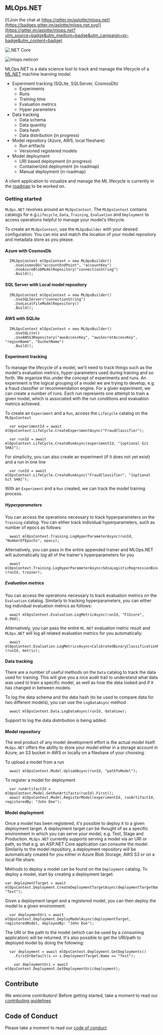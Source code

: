 ## MLOps.NET
[![Join the chat at https://gitter.im/aslotte/mlops.net](https://badges.gitter.im/aslotte/mlops.net.svg)](https://gitter.im/aslotte/mlops.net?utm_source=badge&utm_medium=badge&utm_campaign=pr-badge&utm_content=badge)

![.NET Core](https://github.com/aslotte/MLOps.NET/workflows/.NET%20Core/badge.svg)

![mlops.neticon](https://img.shields.io/nuget/v/MLOps.NET.svg)

MLOps.NET is a data science tool to track and manage the lifecycle of a [ML.NET](https://github.com/dotnet/machinelearning) machine learning model.

- Experiment tracking (SQLite, SQLServer, CosmosDb)
  - Experiments
  - Runs
  - Training time
  - Evaluation metrics
  - Hyper parameters
- Data tracking
  - Data schema
  - Data quantity
  - Data hash
  - Data distribution (in progress)
- Model repostiory (Azure, AWS, local fileshare)
  - Run artifacts
  - Versioned registered models
- Model deployment
  - URI based deployment (in progress)
  - Containerized deployment (in roadmap)
  - Manual deployment (in roadmap)
  
A client application to vizualize and manage the ML lifecycle is currently in the [roadmap](https://github.com/aslotte/MLOps.NET/blob/master/images/roadmap.png) to be worked on.

### Getting started

`MLOps.NET` revolves around an `MLOpsContext`. The `MLOpsContext` contains catalogs for e.g.`Lifecycle`, `Data`, `Training`, `Evaluation` and `Deployment` to access operations helpful to manage your model's lifecycle.

To create an `MLOpsContext`, use the `MLOpsBuilder` with your desired configuration. You can mix and match the location of your model repository and metadata store as you please.

#### Azure with CosmosDb
```
  IMLOpsContext mlOpsContext = new MLOpsBuilder()
    .UseCosmosDb("accountEndPoint", "accountKey")
    .UseAzureBlobModelRepository("connectionString")
    .Build();
```

#### SQL Server with Local model repository
```
  IMLOpsContext mlOpsContext = new MLOpsBuilder()
    .UseSQLServer("connectionString")
    .UseLocalFileModelRepository()
    .Build();
```

#### AWS with SQLite
```
  IMLOpsContext mlOpsContext = new MLOpsBuilder()
    .UseSQLite()
    .UseAWSS3Repository("awsAccessKey", "awsSecretAccessKey", "regionName", "bucketName")
    .Build();
```

#### Experiment tracking
To manage the lifecycle of a model, we'll need to track things such as the model's evaluation metrics, hyper-parameters used during training and so forth. We organize this under the concept of experiments and runs. An experiment is the logical grouping of a model we are trying to develop, e.g. a fraud classifier or recommendation engine. For a given experiment, we can create a number of runs. Each run represents one attempt to train a given model, which is associated with the run conditions and evaluation metrics achieved. 

To create an `Experiment` and a `Run`, access the `Lifecycle` catalog on the `MLOpsContext`
```
  var experimentId = await mlOpsContext.LifeCycle.CreateExperimentAsync("FraudClassifier");

  var runId = await mlOpsContext.LifeCycle.CreateRunAsync(experimentId, "{optional Git SHA}");
```

For simplicity, you can also create an experiment (if it does not yet exist) and a run in one line
```
  var runId = await mlOpsContext.LifeCycle.CreateRunAsync("FraudClassifier", "{optional Git SHA}");
```

With an `Experiment` and a `Run` created, we can track the model training process.

##### Hyperparameters
You can access the operations necessary to track hyperparameters on the `Training` catalog. You can either track individual hyperparameters, such as number of epocs as follows:
```
  await mlOpsContext.Training.LogHyperParameterAsync(runId, "NumberOfEpochs", epocs);
```

Alternatively, you can pass in the entire appended trainer and MLOps.NET will automatically log all of the trainer's hyperparameters for you
```
  await mlOpsContext.Training.LogHyperParameterAsync<SdcaLogisticRegressionBinaryTrainer>(runId, trainer);
```

##### Evaluation metrics
You can access the operations necessary to track evaluation metrics on the `Evaluation` catalog. Similarly to tracking hyperparameters, you can either log individual evaluation metrics as follows:
```
  await mlOpsContext.Evaluation.LogMetricAsync(runId, "F1Score", 0.99d);
```

Alternatively, you can pass the entire `ML.NET` evaluation metric result and `MLOps.NET` will log all related evaluation metrics for you automatically.
```
  await mlOpsContext.Evaluation.LogMetricsAsync<CalibratedBinaryClassificationMetrics>(runId, metric);
```


#### Data tracking
There are a number of useful methods on the `Data` catalog to track the data used for training. This will give you a nice audit trail to understand what data was used to train a specific model, as well as how the data looked and if it has changed in between models.

To log the data schema and the data hash (to be used to compare data for two different models), you can use the `LogDataAsync` method
```
  await mlOpsContext.Data.LogDataAsync(runId, dataView);
```

Support to log the data distribution is being added.

#### Model repository
The end product of any model development effort is the actual model itself. `MLOps.NET` offers the ability to store your model either in a storage account in Azure, an S3 bucket in AWS or locally on a fileshare of your choosing. 

To upload a model from a run
```
  await mlOpsContext.Model.UploadAsync(runId, "pathToModel");
```

To register a model for deployment
```
  var runArtifactId = mlOpsContext.Model.GetRunArtifacts(runId).First();
  await mlOpsContext.Model.RegisterModel(experimentId, runArtifactId, registeredBy: "John Doe");
```

#### Model deployment
Once a model has been registered, it's possible to deploy it to a given deployment target. A deployment target can be thought of as a specific environment in which you can serve your model, e.g. Test, Stage and Production. `MLOps.NET` currently supports serving a model via an URI or path, so that e.g. an ASP.NET Core application can consume the model. Similarily to the model repository, a deployment repository will be automatically created for you either in Azure Blob Storage, AWS S3 or on a local file share.

Methods to deploy a model can be found on the `Deployment` catalog. 
To deploy a model, start by creating a deployment target:

```
var deploymentTarget = await mlOpsContext.Deployment.CreateDeploymentTargetAsync(deploymentTargetName: "Test");
```

Given a deployment target and a registered model, you can then deploy the model to a given environment:

```
  var deploymentUri = await mlOpsContext.Deployment.DeployModelAsync(deploymentTarget, registeredModel, deployedBy: "John Doe");
```
The URI or the path to the model (which can be used by a consuming application) will be returned. It's also possible to get the URI/path to deployed model by doing the following:

```
  var deployment = await mlOpsContext.Deployment.GetDeployments()
    .FirstOrDefault(x => x.DeploymentTarget.Name == "Test");

    var deploymentUri = await mlOpsContext.Deployment.GetDeploymentUri(deployment);
```

## Contribute
We welcome contributors! Before getting started, take a moment to read our [contributing guidelines](https://github.com/aslotte/MLOps.NET/blob/master/Contributing.md)

## Code of Conduct
Please take a moment to read our [code of conduct](https://github.com/aslotte/MLOps.NET/blob/master/CODE_OF_CONDUCT.md) 

